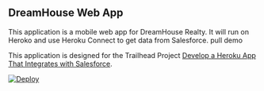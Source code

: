 DreamHouse Web App
------------------

This application is a mobile web app for DreamHouse Realty. It will run on Heroko and use Heroku Connect to get data from Salesforce. pull demo

This application is designed for the Trailhead Project [Develop a Heroku App That Integrates with Salesforce](https://trailhead.salesforce.com/content/learn/projects/develop-heroku-applications).

<a href="https://heroku.com/deploy">
  <img src="https://www.herokucdn.com/deploy/button.svg" alt="Deploy">
</a>
